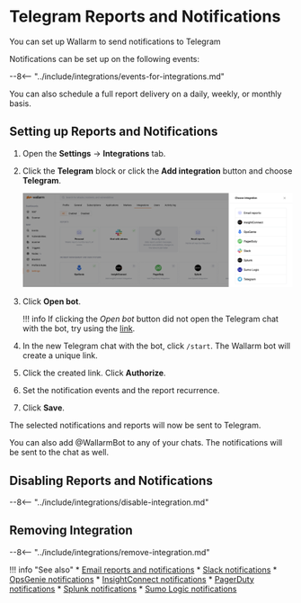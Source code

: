 # Telegram Reports and Notifications

You can set up Wallarm to send notifications to Telegram

Notifications can be set up on the following events:

--8<-- "../include/integrations/events-for-integrations.md"

You can also schedule a full report delivery on a daily, weekly, or monthly basis.

## Setting up Reports and Notifications

1. Open the **Settings** → **Integrations** tab.
2. Click the **Telegram** block or click the **Add integration** button and choose **Telegram**.

    ![!Adding integration via the button](../../../images/user-guides/settings/add-integration-button.png)
3. Click **Open bot**.

    !!! info
        If clicking the *Open bot* button did not open the Telegram chat with the bot, try using the [link](tg://resolve?domain=WallarmBot).
4. In the new Telegram chat with the bot, click `/start`. The Wallarm bot will create a unique link.
5. Click the created link. Click **Authorize**.
6. Set the notification events and the report recurrence.
7. Click **Save**.

The selected notifications and reports will now be sent to Telegram.

You can also add @WallarmBot to any of your chats. The notifications will be sent to the chat as well.

## Disabling Reports and Notifications

--8<-- "../include/integrations/disable-integration.md"

## Removing Integration

--8<-- "../include/integrations/remove-integration.md"

!!! info "See also"
    * [Email reports and notifications](email.md)
    * [Slack notifications](slack.md)
    * [OpsGenie notifications](opsgenie.md)
    * [InsightConnect notifications](insightconnect.md)
    * [PagerDuty notifications](pagerduty.md)
    * [Splunk notifications](splunk.md)
    * [Sumo Logic notifications](sumologic.md)